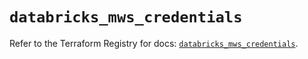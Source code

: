 # `databricks_mws_credentials`

Refer to the Terraform Registry for docs: [`databricks_mws_credentials`](https://registry.terraform.io/providers/databricks/databricks/1.33.0/docs/resources/mws_credentials).
